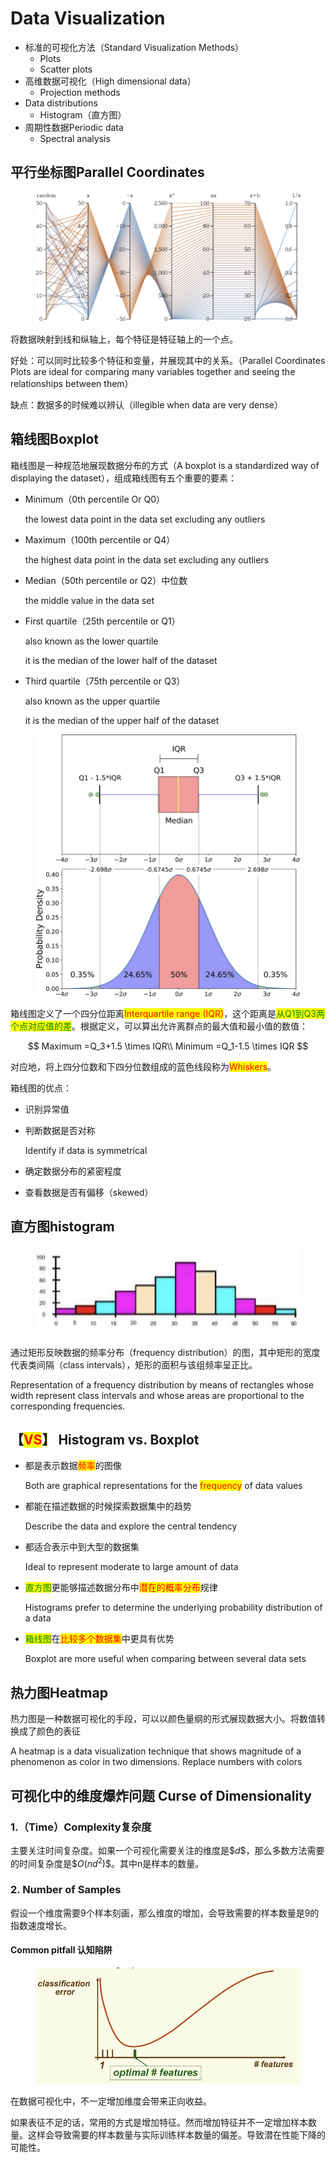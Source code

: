 # Data Visualization



* 标准的可视化方法（Standard Visualization Methods）
  * Plots
  * Scatter plots
* 高维数据可视化（High dimensional data）
  * Projection methods
* Data distributions
  * Histogram（直方图）
* 周期性数据Periodic data&#x20;
  * Spectral analysis

## 平行坐标图Parallel Coordinates

<figure><img src="../../.gitbook/assets/image (235).png" alt=""><figcaption></figcaption></figure>

将数据映射到线和纵轴上，每个特征是特征轴上的一个点。

好处：可以同时比较多个特征和变量，并展现其中的关系。（Parallel Coordinates Plots are ideal for comparing many variables together and seeing the relationships between them）

缺点：数据多的时候难以辨认（illegible when data are very dense）

## 箱线图Boxplot

箱线图是一种规范地展现数据分布的方式（A boxplot is a standardized way of displaying the dataset），组成箱线图有五个重要的要素：

*   Minimum（0th percentile Or Q0）

    the lowest data point in the data set excluding any outliers
*   Maximum（100th percentile or Q4）

    the highest data point in the data set excluding any outliers
*   Median（50th percentile or Q2）中位数

    the middle value in the data set
*   First quartile（25th percentile or Q1）

    also known as the lower quartile

    it is the median of the lower half of the dataset
*   Third quartile（75th percentile or Q3）

    also known as the upper quartile&#x20;

    it is the median of the upper half of the dataset

<figure><img src="../../.gitbook/assets/image (2) (1) (1) (1).png" alt=""><figcaption></figcaption></figure>

箱线图定义了一个四分位距离<mark style="color:red;">Interquartile range (IQR)</mark>，这个距离是<mark style="color:green;">从Q1到Q3两个点对应值的差</mark>。根据定义，可以算出允许离群点的最大值和最小值的数值：

$$
Maximum =Q_3+1.5 \times IQR\\
Minimum =Q_1-1.5 \times IQR
$$

对应地，将上四分位数和下四分位数组成的蓝色线段称为<mark style="color:red;">Whiskers</mark>。

箱线图的优点：

* 识别异常值
*   判断数据是否对称

    Identify if data is symmetrical
* 确定数据分布的紧密程度
* 查看数据是否有偏移（skewed）

## 直方图histogram

<figure><img src="../../.gitbook/assets/image (1) (1) (1) (1) (1) (1) (1).png" alt=""><figcaption></figcaption></figure>

通过矩形反映数据的频率分布（frequency distribution）的图，其中矩形的宽度代表类间隔（class intervals），矩形的面积与该组频率呈正比。

Representation of a frequency distribution by means of rectangles whose width represent class intervals and whose areas are proportional to the corresponding frequencies.&#x20;

## 【<mark style="color:red;">VS</mark>】 Histogram vs. Boxplot

*   都是表示数据<mark style="color:red;">频率</mark>的图像

    Both are graphical representations for the <mark style="color:red;">frequency</mark> of data values
*   都能在描述数据的时候探索数据集中的趋势

    Describe the data and explore the central tendency
*   都适合表示中到大型的数据集

    Ideal to represent moderate to large amount of data
*   <mark style="color:green;">直方图</mark>更能够描述数据分布中<mark style="color:red;">潜在的概率分布</mark>规律

    Histograms prefer to determine the underlying probability distribution of a data
*   <mark style="color:green;">箱线图</mark>在<mark style="color:red;">比较多个数据集</mark>中更具有优势

    Boxplot are more useful when comparing between several data sets

## 热力图Heatmap

热力图是一种数据可视化的手段，可以以颜色量纲的形式展现数据大小。将数值转换成了颜色的表征

A heatmap is a data visualization technique that shows magnitude of a phenomenon as color in two dimensions. Replace numbers with colors

## 可视化中的维度爆炸问题 Curse of Dimensionality&#x20;

### 1.（Time）Complexity复杂度

主要关注时间复杂度。如果一个可视化需要关注的维度是\$$d\$$，那么多数方法需要的时间复杂度是\$$O(nd^2)\$$。其中n是样本的数量。

### 2. Number of Samples

假设一个维度需要9个样本刻画，那么维度的增加，会导致需要的样本数量是9的指数速度增长。

#### Common pitfall 认知陷阱

<figure><img src="../../.gitbook/assets/image (2) (1) (1) (1) (1).png" alt=""><figcaption></figcaption></figure>

在数据可视化中，不一定增加维度会带来正向收益。

如果表征不足的话，常用的方式是增加特征。然而增加特征并不一定增加样本数量。这样会导致需要的样本数量与实际训练样本数量的偏差。导致潜在性能下降的可能性。

